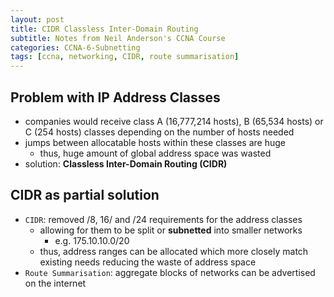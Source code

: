 ```yaml
--- 
layout: post 
title: CIDR Classless Inter-Domain Routing
subtitle: Notes from Neil Anderson's CCNA Course
categories: CCNA-6-Subnetting
tags: [ccna, networking, CIDR, route summarisation]
---
```


## Problem with IP Address Classes

- companies would receive class A (16,777,214 hosts), B (65,534 hosts) or C (254 hosts) classes depending on the number of hosts needed
- jumps between allocatable hosts within these classes are huge
    - thus, huge amount of global address space was wasted
- solution: **Classless Inter-Domain Routing (CIDR)**

## CIDR as partial solution

- `CIDR`: removed /8, 16/ and /24 requirements for the address classes
    - allowing for them to be split or **subnetted** into smaller networks
        -  e.g. 175.10.10.0/20
    - thus, address ranges can be allocated which more closely match existing needs reducing the waste of address space
- `Route Summarisation`: aggregate blocks of networks can be advertised on the internet



